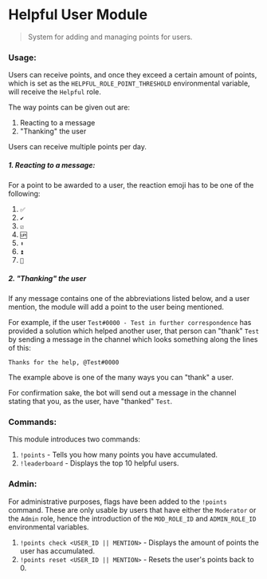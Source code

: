 # Helpful User Module

> System for adding and managing points for users.

### Usage:

Users can receive points, and once they exceed a certain amount of points, which is set as the `HELPFUL_ROLE_POINT_THRESHOLD` environmental variable, will receive the `Helpful` role.

The way points can be given out are:

1. Reacting to a message
2. "Thanking" the user

Users can receive multiple points per day.

##### 1. Reacting to a message:

For a point to be awarded to a user, the reaction emoji has to be one of the following:

1. `✅`
2. `✔️`
3. `☑️`
4. `🆙`
5. `⬆️`
6. `⏫`
7. `🔼`

##### 2. "Thanking" the user

If any message contains one of the abbreviations listed below, and a user mention, the module will add a point to the user being mentioned.

For example, if the user `Test#0000 - Test in further correspondence` has provided a solution which helped another user, that person can "thank" `Test` by sending a message in the channel which looks something along the lines of this:

`Thanks for the help, @Test#0000`

The example above is one of the many ways you can "thank" a user.

For confirmation sake, the bot will send out a message in the channel stating that you, as the user, have "thanked" `Test`.

### Commands:

This module introduces two commands:

1. `!points` - Tells you how many points you have accumulated.
2. `!leaderboard` - Displays the top 10 helpful users.

### Admin:

For administrative purposes, flags have been added to the `!points` command. These are only usable by users that have either the `Moderator` or the `Admin` role, hence the introduction of the `MOD_ROLE_ID` and `ADMIN_ROLE_ID` environmental variables.

1. `!points check <USER_ID || MENTION>` - Displays the amount of points the user has accumulated.
2. `!points reset <USER_ID || MENTION>` - Resets the user's points back to 0.